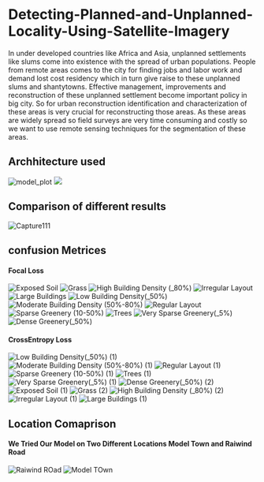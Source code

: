 # Detecting-Planned-and-Unplanned-Locality-Using-Satellite-Imagery
In under developed countries like Africa and Asia, unplanned settlements like slums come into existence with the spread of urban populations. People from remote areas comes to the city for finding jobs and labor work and demand lost cost residency which in turn give raise to these unplanned slums and shantytowns.
 Effective management, improvements and reconstruction of these unplanned settlement become important policy in big city. So for urban reconstruction identification and characterization of these areas is very crucial for reconstructing those areas. As these areas are widely spread so field surveys are very time consuming and costly so we want to use remote sensing techniques for the segmentation of these areas. 

## Archhitecture used
![model_plot](https://user-images.githubusercontent.com/19229312/87012767-1ad31700-c1e3-11ea-8825-3277b44bb54a.png)
<img src="https://user-images.githubusercontent.com/19229312/87012767-1ad31700-c1e3-11ea-8825-3277b44bb54a.png" />

## Comparison of different results

![Capture111](https://user-images.githubusercontent.com/19229312/86625201-23a6cb80-bfde-11ea-9b2b-a5ee48736ab2.PNG)

## confusion Metrices 

#### Focal Loss
![Exposed Soil](https://user-images.githubusercontent.com/19229312/86625428-7e402780-bfde-11ea-89bc-bd84ff0ffd09.png)
![Grass](https://user-images.githubusercontent.com/19229312/86625431-8009eb00-bfde-11ea-9a20-c309105e807a.png)
![High Building Density (_80%)](https://user-images.githubusercontent.com/19229312/86625434-80a28180-bfde-11ea-9108-8bd3b5665bb0.png)
![Irregular Layout](https://user-images.githubusercontent.com/19229312/86625438-80a28180-bfde-11ea-99e5-e8ae6916e2d6.png)
![Large Buildings](https://user-images.githubusercontent.com/19229312/86625440-813b1800-bfde-11ea-9d0d-b6e777878d9f.png)
![Low Building Density(_50%)](https://user-images.githubusercontent.com/19229312/86625442-81d3ae80-bfde-11ea-94cf-66a73f2cf7da.png)
![Moderate Building Density (50%-80%)](https://user-images.githubusercontent.com/19229312/86625446-826c4500-bfde-11ea-8e4d-eb340ccdcff1.png)
![Regular Layout](https://user-images.githubusercontent.com/19229312/86625448-8304db80-bfde-11ea-97c2-deeff5563cb6.png)
![Sparse Greenery (10-50%)](https://user-images.githubusercontent.com/19229312/86625453-839d7200-bfde-11ea-80b0-2f13d81f21d8.png)
![Trees](https://user-images.githubusercontent.com/19229312/86625455-84360880-bfde-11ea-878a-c4d91aef11c6.png)
![Very Sparse Greenery(_5%)](https://user-images.githubusercontent.com/19229312/86625456-84ce9f00-bfde-11ea-8241-8aaa980e53bf.png)
![Dense Greenery(_50%)](https://user-images.githubusercontent.com/19229312/86625459-85673580-bfde-11ea-8f39-cc2e59e42a58.png)

#### CrossEntropy Loss
![Low Building Density(_50%) (1)](https://user-images.githubusercontent.com/19229312/86625533-a4fe5e00-bfde-11ea-9483-87f095b41c1a.png)
![Moderate Building Density (50%-80%) (1)](https://user-images.githubusercontent.com/19229312/86625535-a62f8b00-bfde-11ea-8d20-ea76c9a8a313.png)
![Regular Layout (1)](https://user-images.githubusercontent.com/19229312/86625538-a6c82180-bfde-11ea-8441-34b311a58182.png)
![Sparse Greenery (10-50%) (1)](https://user-images.githubusercontent.com/19229312/86625539-a760b800-bfde-11ea-89de-4524d3fc801d.png)
![Trees (1)](https://user-images.githubusercontent.com/19229312/86625540-a760b800-bfde-11ea-9630-60546a00ccc3.png)
![Very Sparse Greenery(_5%) (1)](https://user-images.githubusercontent.com/19229312/86625542-a7f94e80-bfde-11ea-8032-10a3bc640d89.png)
![Dense Greenery(_50%) (2)](https://user-images.githubusercontent.com/19229312/86625543-a891e500-bfde-11ea-950a-23b81bd33eb5.png)
![Exposed Soil (1)](https://user-images.githubusercontent.com/19229312/86625544-a92a7b80-bfde-11ea-9744-5bc9d514271b.png)
![Grass (2)](https://user-images.githubusercontent.com/19229312/86625545-a9c31200-bfde-11ea-8999-80ee4e99c260.png)
![High Building Density (_80%) (2)](https://user-images.githubusercontent.com/19229312/86625548-aa5ba880-bfde-11ea-8916-9e56bdb79803.png)
![Irregular Layout (1)](https://user-images.githubusercontent.com/19229312/86625551-aaf43f00-bfde-11ea-8140-b28bcf4754ed.png)
![Large Buildings (1)](https://user-images.githubusercontent.com/19229312/86625552-ab8cd580-bfde-11ea-96da-92349dbe703a.png)


## Location Comaprison
#### We Tried Our Model on Two Different Locations Model Town and Raiwind Road
![Raiwind ROad](https://user-images.githubusercontent.com/19229312/86626046-8fd5ff00-bfdf-11ea-8b6f-50e9dc7cf826.PNG)
![Model TOwn](https://user-images.githubusercontent.com/19229312/86626052-919fc280-bfdf-11ea-8b0b-7375c96ef241.PNG)


